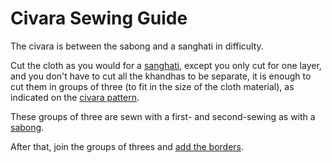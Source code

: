 # Civara Sewing Guide

The civara is between the sabong and a sanghati in difficulty.

Cut the cloth as you would for a [sanghati](/en/sanghati-guide), except you
only cut for one layer, and you don't have to cut all the khandhas to be
separate, it is enough to cut them in groups of three (to fit in the size of the
cloth material), as indicated on the [civara pattern](/en/civara-pattern).

These groups of three are sewn with a first- and second-sewing as with a
[sabong](/en/sabong-guide).

After that, join the groups of threes and [add the borders](/en/borders).
